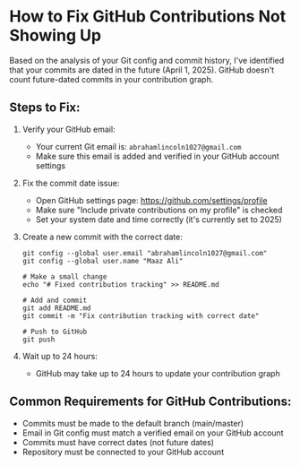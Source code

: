 # How to Fix GitHub Contributions Not Showing Up

Based on the analysis of your Git config and commit history, I've identified that your commits are dated in the future (April 1, 2025). GitHub doesn't count future-dated commits in your contribution graph.

## Steps to Fix:

1. Verify your GitHub email:
   - Your current Git email is: `abrahamlincoln1027@gmail.com`
   - Make sure this email is added and verified in your GitHub account settings

2. Fix the commit date issue:
   - Open GitHub settings page: https://github.com/settings/profile
   - Make sure "Include private contributions on my profile" is checked
   - Set your system date and time correctly (it's currently set to 2025)

3. Create a new commit with the correct date:
   ```
   git config --global user.email "abrahamlincoln1027@gmail.com"
   git config --global user.name "Maaz Ali"
   
   # Make a small change
   echo "# Fixed contribution tracking" >> README.md
   
   # Add and commit
   git add README.md
   git commit -m "Fix contribution tracking with correct date"
   
   # Push to GitHub
   git push
   ```

4. Wait up to 24 hours:
   - GitHub may take up to 24 hours to update your contribution graph

## Common Requirements for GitHub Contributions:

- Commits must be made to the default branch (main/master)
- Email in Git config must match a verified email on your GitHub account
- Commits must have correct dates (not future dates)
- Repository must be connected to your GitHub account 